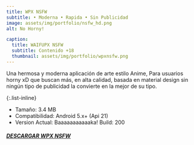 ```yaml
---
title: WPX NSFW
subtitle: • Moderna • Rapida • Sin Publicidad
image: assets/img/portfolio/nsfw_hd.png
alt: No Horny!

caption:
  title: WAIFUPX NSFW
  subtitle: Contenido +18
  thumbnail: assets/img/portfolio/wpxnsfw.png
---
```

Una hermosa y moderna aplicación de arte estilo Anime, Para usuarios horny xD que buscan más, en alta calidad, basada en material design sin ningún tipo de publicidad la convierte en la mejor de su tipo.

{:.list-inline}
- Tamaño: 3.4 MB
- Compatibilidad: Android 5.x+ (Api 21)
- Version Actual: Baaaaaaaaaaaka! Build: 200

##### [DESCARGAR WPX NSFW](https://github.com/WaifuPX-DG/wpx/raw/master/app/Signed.apk)

